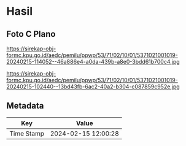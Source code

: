 # Hasil

## Foto C Plano

https://sirekap-obj-formc.kpu.go.id/aedc/pemilu/ppwp/53/71/02/10/01/5371021001019-20240215-114052--46a886e4-a0da-439b-a8e0-3bdd61b700c4.jpg

https://sirekap-obj-formc.kpu.go.id/aedc/pemilu/ppwp/53/71/02/10/01/5371021001019-20240215-102440--13bd43fb-6ac2-40a2-b304-c087859c952e.jpg


## Metadata

| Key        | Value               |
| ---------- | ------------------- |
| Time Stamp | 2024-02-15 12:00:28 |




